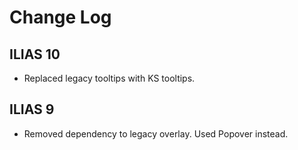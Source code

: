 # Change Log

## ILIAS 10

- Replaced legacy tooltips with KS tooltips.

## ILIAS 9

- Removed dependency to legacy overlay. Used Popover instead.

